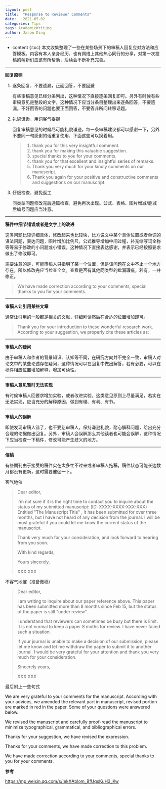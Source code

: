 ```yaml
---
layout: post
title:  "Response to Reviewer Comments"
date:   2021-05-02
categories: Tips
tags: AcademicWriting
author: Jason Ding
---
```


* content
{:toc}
本文收集整理了一些在某些场景下的审稿人回复应对方法和应答模板。内容有本人亲身经历，也有网络上其他热心同行的分享，对第一次投稿的萌新们应该有所帮助，后续会不断补充完善。




---

**回复原则**

1. 逐条回复，不要遗漏，正面回答，不要回避

   有些审稿意见已经分条列出，这种情况下直接逐条回复即可。另外有时候有些审稿意见是整段的文字，这种情况下应当分条目整理出来逐条回答，不要遗漏。不好回答的问题也要正面回答，不要答非所问转移话题。

2. 礼貌谦逊，用词客气委婉

   回复审稿意见的时候尽可能礼貌谦逊，每一条审稿建议都可以感谢一下，另外不要同一句感谢的话重复使用，下面这些可以换着用。

   > 1. thank you for this very insightful comment.
   > 2. thank you for making this valuable suggestion.
   > 3. special thanks to you for your comments.
   > 4. thank you for that excellent and insightful series of remarks.
   > 5. Thank you very much for your kindly comments on our manuscript.
   > 6. Thank you again for your positive and constructive comments and suggestions on our manuscript.

3. 仔细检查，避免返工

   同类型问题修改完后通篇检查，避免再次出现。公式、表格、图片增减/删减后编号问题应当注意。

---

**稿件中细节错误或者是文字上的改进**

这类问题比较详细具体，修改起来也比较快，比方说文中某个具体位置或者单词的语法问题，表达问题，图片增加比例尺，公式推导增加中间过程，补充缩写词全称等等易于修改的小问题或小错误。这种情况下直接表达感谢，并表示已经按照要求做出了修改即可。

需要注意的是，可能审稿人只指明了某一个位置，但是该问题在文中不止一个地方存在，所以修改完应当检查全文，查看是否有其他同类型的纰漏瑕疵，若有，一并修正。

> We have made correction according to your comments, special thanks to you for your comments.

---

**审稿人让引用某些文章**

通常让引用的一般都是相关的文献，仔细拜读然后在合适的位置增加即可。

> Thank you for your introduction to these wonderful research work. According to your suggestion, we properly cite these articles as:

---

**审稿人的疑问**

由于审稿人和作者的背景知识、认知等不同，在研究方向并不完全一致，审稿人对论文中的某些论述存在疑问，这种情况可以在回复中做出解答，若有必要，可以在稿件相应位置增加解释，增加可读性。

---

**审稿人意见暂时无法实现**

有时候审稿人回要求增加实验，或者改进实验。这类意见原则上尽量满足，若实在无法实现，应当充分的解释原因，做到有理、有利、有节。

---

**审稿人的误解**

即使发现审稿人错了，也不要怼审稿人，保持谦逊礼貌，耐心解释问题，给出充分合理的论据做出回复。另外，审稿人会误解那么其他读者也可能会误解，这种情况下应当检查一下稿件，修改可能产生歧义的地方。

---

**催稿**

有些期刊由于接受的稿件实在太多忙不过来或者审稿人拖稿，稿件状态可能长达数月都没有更新，这时需要催促一下。

客气地催

> Dear editor, 
>
> 
>
> I'm not sure if it is the right time to contact you to inquire about the status of my submitted manuscript: (ID: XXXX-XXXX-XXX-XXX) Entitled "The Manuscript Title" , It has been submitted for over three months, but I have not heard of any decision from the journal. I will be most grateful if you could let me know the current status of the manuscript. 
>
> Thank very much for your consideration, and look forward to hearing from you soon. 
>
> 
>
> With kind regards, 
>
> Yours sincerely, 
>
> XXX XXX

不客气地催（准备撤稿）

> Dear editor, 
>
> 
>
> I am writing to inquire about our paper reference above. This paper has been submitted more than 8 months since Feb 15, but the status of the paper is still "under review". 
>
> I understand that reviewers can sometimes be busy but there is limit. It is not normal to keep a paper 8 moths for review. I have never faced such a situation. 
>
> If your journal is unable to make a decision of our submission, please let me know and let me withdraw the paper to submit it to another journal. I would be very grateful for your attention and thank you very much for your consideration. 
>
> 
>
> Sincerely yours, 
>
> XXX XXX



最后附上一些句式

We are very grateful to your comments for the manuscript. According with your advices, we amended the relevant part in manuscript, revised portion are marked in red in the paper. Some of your questions were answered below.

We revised the manuscript and carefully proof-read the manuscript to minimize typographical, grammatical, and bibliographical errors.

Thanks for your suggestion, we have revised the expression.

Thanks for your comments, we have made correction to this problem.

We have made correction according to your comments, special thanks to you for your comments.



**参考**

https://mp.weixin.qq.com/s/lekXAblom_BfUqsKuH3_Kw